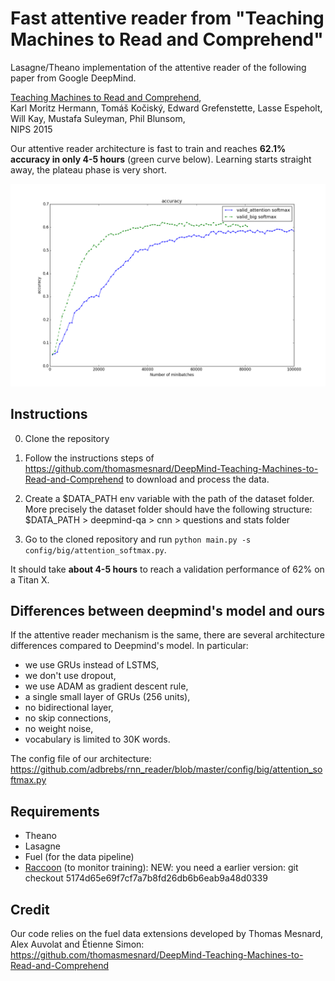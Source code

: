 # Fast attentive reader from "Teaching Machines to Read and Comprehend"
Lasagne/Theano implementation of the attentive reader of the following paper from Google DeepMind.

[Teaching Machines to Read and Comprehend](http://arxiv.org/abs/1506.03340),  
Karl Moritz Hermann, Tomáš Kočiský, Edward Grefenstette, Lasse Espeholt, Will Kay, Mustafa Suleyman, Phil Blunsom,  
NIPS 2015

Our attentive reader architecture is fast to train and reaches **62.1% accuracy in only 4-5 hours** (green curve below). Learning starts straight away, the plateau phase is very short.

![img](https://raw.githubusercontent.com/adbrebs/rnn_reader/master/training_profile.png "Raccoon demon")

## Instructions

0) Clone the repository 

1) Follow the instructions steps of https://github.com/thomasmesnard/DeepMind-Teaching-Machines-to-Read-and-Comprehend to download and process the data. 

2) Create a $DATA_PATH env variable with the path of the dataset folder. More precisely the dataset folder should have the following structure: 
$DATA_PATH > deepmind-qa > cnn > questions and stats folder 

3) Go to the cloned repository and run ``python main.py -s config/big/attention_softmax.py``.

It should take **about 4-5 hours** to reach a validation performance of 62% on a Titan X.

## Differences between deepmind's model and ours
If the attentive reader mechanism is the same, there are several architecture differences compared to Deepmind's model. 
In particular:

- we use GRUs instead of LSTMS,
- we don't use dropout,
- we use ADAM as gradient descent rule,
- a single small layer of GRUs (256 units),
- no bidirectional layer,
- no skip connections,
- no weight noise,
- vocabulary is limited to 30K words.

The config file of our architecture:
https://github.com/adbrebs/rnn_reader/blob/master/config/big/attention_softmax.py

## Requirements

- Theano
- Lasagne
- Fuel (for the data pipeline)
- [Raccoon](https://github.com/adbrebs/raccoon) (to monitor training): NEW: you need a earlier version: git checkout 5174d65e69f7cf7a7b8fd26db6b6eab9a48d0339

## Credit

Our code relies on the fuel data extensions developed by Thomas Mesnard, Alex Auvolat and Étienne Simon: https://github.com/thomasmesnard/DeepMind-Teaching-Machines-to-Read-and-Comprehend

